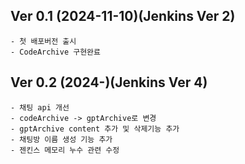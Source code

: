 ## Ver 0.1 (2024-11-10)(Jenkins Ver 2)
    - 첫 배포버전 출시  
    - CodeArchive 구현완료

## Ver 0.2 (2024-)(Jenkins Ver 4)
    - 채팅 api 개선 
    - codeArchive -> gptArchive로 변경 
    - gptArchive content 추가 및 삭제기능 추가 
    - 채팅방 이름 생성 기능 추가 
    - 젠킨스 메모리 누수 관련 수정